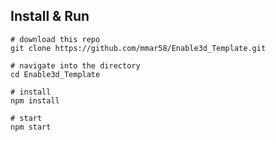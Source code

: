 ## Install & Run

```console
# download this repo
git clone https://github.com/mmar58/Enable3d_Template.git

# navigate into the directory
cd Enable3d_Template

# install
npm install

# start
npm start
```
